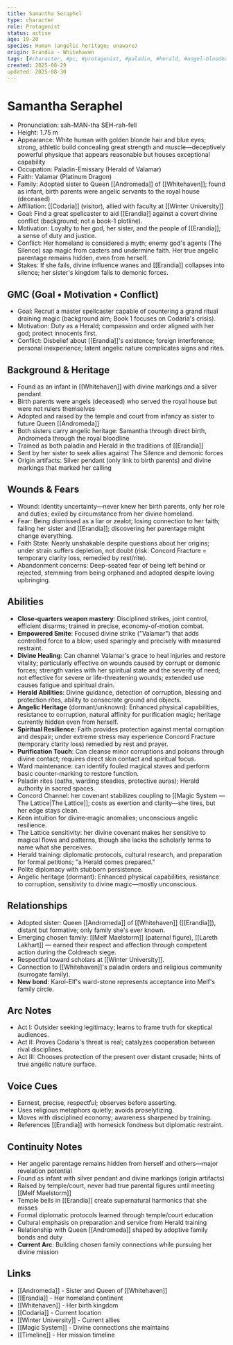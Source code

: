 ```yaml
---
title: Samantha Seraphel
type: character
role: Protagonist
status: active
age: 19-20
species: Human (angelic heritage; unaware)
origin: Erandia - Whitehaven
tags: [#character, #pc, #protagonist, #paladin, #herald, #angel-blooded]
created: 2025-08-29
updated: 2025-08-30
---
```


# Samantha Seraphel

- Pronunciation: sah-MAN-tha SEH-rah-fell
- Height: 1.75 m
- Appearance: White human with golden blonde hair and blue eyes; strong, athletic build concealing great strength and muscle—deceptively powerful physique that appears reasonable but houses exceptional capability
- Occupation: Paladin-Emissary (Herald of Valamar)
- Faith: Valamar (Platinum Dragon)
- Family: Adopted sister to Queen [[Andromeda]] of [[Whitehaven]]; found as infant, birth parents were angelic servants to the royal house (deceased)
- Affiliation: [[Codaria]] (visitor), allied with faculty at [[Winter University]]
- Goal: Find a great spellcaster to aid [[Erandia]] against a covert divine conflict (background; not a book-1 plotline).
- Motivation: Loyalty to her god, her sister, and the people of [[Erandia]]; a sense of duty and justice.
- Conflict: Her homeland is considered a myth; enemy god's agents (The Silence) sap magic from casters and undermine faith. Her true angelic parentage remains hidden, even from herself.
- Stakes: If she fails, divine influence wanes and [[Erandia]] collapses into silence; her sister's kingdom falls to demonic forces.

## GMC (Goal • Motivation • Conflict)
- Goal: Recruit a master spellcaster capable of countering a grand ritual draining magic (background aim; Book 1 focuses on Codaria's crisis).
- Motivation: Duty as a Herald; compassion and order aligned with her god; protect innocents first.
- Conflict: Disbelief about [[Erandia]]'s existence; foreign interference; personal inexperience; latent angelic nature complicates signs and rites.

## Background & Heritage
- Found as an infant in [[Whitehaven]] with divine markings and a silver pendant
- Birth parents were angels (deceased) who served the royal house but were not rulers themselves
- Adopted and raised by the temple and court from infancy as sister to future Queen [[Andromeda]]
- Both sisters carry angelic heritage: Samantha through direct birth, Andromeda through the royal bloodline
- Trained as both paladin and Herald in the traditions of [[Erandia]]
- Sent by her sister to seek allies against The Silence and demonic forces
- Origin artifacts: Silver pendant (only link to birth parents) and divine markings that marked her calling

## Wounds & Fears
- Wound: Identity uncertainty—never knew her birth parents, only her role and duties; exiled by circumstance from her divine homeland.
- Fear: Being dismissed as a liar or zealot; losing connection to her faith; failing her sister and [[Erandia]]; discovering her parentage might change everything.
- Faith State: Nearly unshakable despite questions about her origins; under strain suffers depletion, not doubt (risk: Concord Fracture = temporary clarity loss, remedied by rest/rite).
- Abandonment concerns: Deep-seated fear of being left behind or rejected, stemming from being orphaned and adopted despite loving upbringing.

## Abilities
- **Close‑quarters weapon mastery**: Disciplined strikes, joint control, efficient disarms; trained in precise, economy-of-motion combat.
- **Empowered Smite**: Focused divine strike ("Valamar") that adds controlled force to a blow; used sparingly and precisely with measured restraint.
- **Divine Healing**: Can channel Valamar's grace to heal injuries and restore vitality; particularly effective on wounds caused by corrupt or demonic forces; strength varies with her spiritual state and the severity of need; not effective for severe or life-threatening wounds; extended use causes fatigue and spiritual drain.
- **Herald Abilities**: Divine guidance, detection of corruption, blessing and protection rites, ability to consecrate ground and objects.
- **Angelic Heritage** (dormant/unknown): Enhanced physical capabilities, resistance to corruption, natural affinity for purification magic; heritage currently hidden even from herself.
- **Spiritual Resilience**: Faith provides protection against mental corruption and despair; under extreme stress may experience Concord Fracture (temporary clarity loss) remedied by rest and prayer.
- **Purification Touch**: Can cleanse minor corruptions and poisons through divine contact; requires direct skin contact and spiritual focus.
- Ward maintenance: can identify fouled magical staves and perform basic counter-marking to restore function.
- Paladin rites (oaths, warding steadies, protective auras); Herald authority in sacred spaces.
- Concord Channel: her covenant stabilizes coupling to [[Magic System — The Lattice|The Lattice]]; costs as exertion and clarity—she tires, but her edge stays clean.
- Keen intuition for divine‑magic anomalies; unconscious angelic resilience.
- The Lattice sensitivity: her divine covenant makes her sensitive to magical flows and patterns, though she lacks the scholarly terms to name what she perceives.
- Herald training: diplomatic protocols, cultural research, and preparation for formal petitions; "a Herald comes prepared."
- Polite diplomacy with stubborn persistence.
- Angelic heritage (dormant): Enhanced physical capabilities, resistance to corruption, sensitivity to divine magic—mostly unconscious.

## Relationships
- Adopted sister: Queen [[Andromeda]] of [[Whitehaven]] ([[Erandia]]), distant but formative; only family she's ever known.
- Emerging chosen family: [[Melf Maelstorm]] (paternal figure), [[Lareth Lakhart]] — earned their respect and affection through competent action during the Coldreach siege.
- Respectful toward scholars at [[Winter University]].
- Connection to [[Whitehaven]]'s paladin orders and religious community (surrogate family).
- **New bond**: Karol-Elf's ward-stone represents acceptance into Melf's family circle.

## Arc Notes
- Act I: Outsider seeking legitimacy; learns to frame truth for skeptical audiences.
- Act II: Proves Codaria's threat is real; catalyzes cooperation between rival disciplines.
- Act III: Chooses protection of the present over distant crusade; hints of true angelic nature surface.

## Voice Cues
- Earnest, precise, respectful; observes before asserting.
- Uses religious metaphors quietly; avoids proselytizing.
- Moves with disciplined economy; awareness sharpened by training.
- References [[Erandia]] with homesick fondness but diplomatic restraint.

## Continuity Notes
- Her angelic parentage remains hidden from herself and others—major revelation potential
- Found as infant with silver pendant and divine markings (origin artifacts)
- Raised by temple/court, never had true parental figures until meeting [[Melf Maelstorm]]
- Temple bells in [[Erandia]] create supernatural harmonics that she misses
- Formal diplomatic protocols learned through temple/court education
- Cultural emphasis on preparation and service from Herald training
- Relationship with Queen [[Andromeda]] shaped by adoptive family bonds and duty
- **Current Arc**: Building chosen family connections while pursuing her divine mission

## Links
- [[Andromeda]] - Sister and Queen of [[Whitehaven]]
- [[Erandia]] - Her homeland continent
- [[Whitehaven]] - Her birth kingdom
- [[Codaria]] - Current location
- [[Winter University]] - Current allies
- [[Magic System]] - Divine connections she maintains
- [[Timeline]] - Her mission timeline
